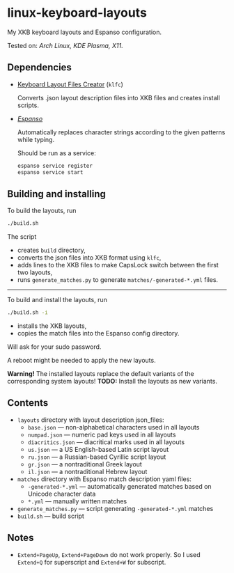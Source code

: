 # linux-keyboard-layouts

My XKB keyboard layouts and Espanso configuration.

Tested on: _Arch Linux, KDE Plasma, X11_.


## Dependencies

- [Keyboard Layout Files Creator](https://github.com/39aldo39/klfc) (`klfc`)
  
  Converts .json layout description files into XKB files and creates install scripts.

- [_Espanso_](https://espanso.org)
  
  Automatically replaces character strings according to the given patterns while typing.
  
  Should be run as a service:
  ``` bash
  espanso service register
  espanso service start
  ```

## Building and installing

To build the layouts, run
``` bash
./build.sh
```
The script
- creates `build` directory,
- converts the json files into XKB format using `klfc`,
- adds lines to the XKB files to make CapsLock switch between the first two layouts,
- runs `generate_matches.py` to generate `matches/-generated-*.yml` files.

---

To build and install the layouts, run
``` bash
./build.sh -i
```
- installs the XKB layouts,
- copies the match files into the Espanso config directory.

Will ask for your sudo password.

A reboot might be needed to apply the new layouts.

**Warning!** The installed layouts replace the default variants of the corresponding system layouts!
**TODO:** Install the layouts as new variants.


## Contents

- `layouts` directory with layout description json_files:
  - `base.json` — non-alphabetical characters used in all layouts
  - `numpad.json` — numeric pad keys used in all layouts
  - `diacritics.json` — diacritical marks used in all layouts
  - `us.json` — a US English-based Latin script layout
  - `ru.json` — a Russian-based Cyrillic script layout
  - `gr.json` — a nontraditional Greek layout
  - `il.json` — a nontraditional Hebrew layout
- `matches` directory with Espanso match description yaml files:
  - `-generated-*.yml` — automatically generated matches based on Unicode character data
  - `*.yml` — manually written matches
- `generate_matches.py` — script generating `-generated-*.yml` matches
- `build.sh` — build script


## Notes

- `Extend+PageUp`, `Extend+PageDown` do not work properly. So I used `Extend+Q` for superscript and `Extend+W` for subscript.
